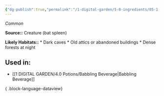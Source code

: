 ```yaml
---
{"dg-publish":true,"permalink":"/1-digital-garden/5-0-ingredients/05-1-creatures/bat-spleen/","tags":["ingredient","common"]}
---
```


*Common*

**Source::** Creature (bat spleen)

**Likely Habitats::** * Dark caves * Old attics or abandoned buildings * Dense forests at night

## Used in:

- [[1 DIGITAL GARDEN/4.0 Potions/Babbling Beverage\|Babbling Beverage]]

{ .block-language-dataview}


